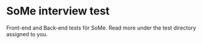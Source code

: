 # SoMe interview test

Front-end and Back-end tests för SoMe. Read more under the test directory assigned to you.
